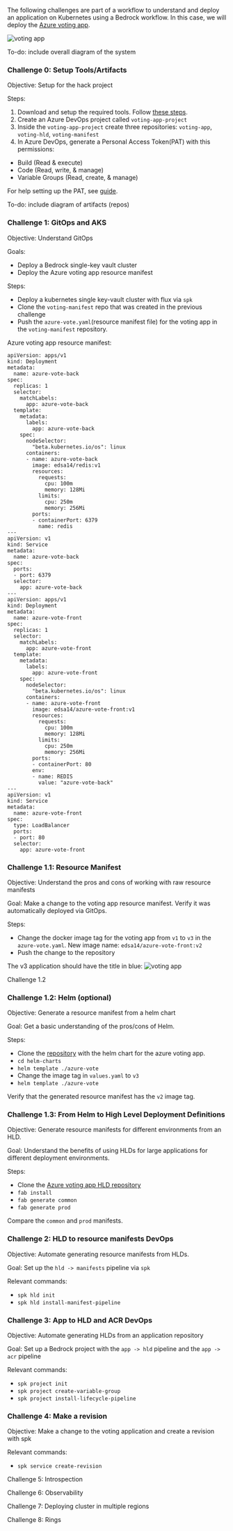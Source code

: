 
The following challenges are part of a workflow to understand and deploy an application on Kubernetes using a Bedrock workflow. In this case, we will deploy the [Azure voting app](https://github.com/Azure-Samples/azure-voting-app-redis).

![voting app](./images/azure-vote.png)

To-do: include overall diagram of the system

### Challenge 0: Setup Tools/Artifacts
Objective: Setup for the hack project

Steps:
1. Download and setup the required tools. Follow [these steps](https://github.com/edaena/bedrock-wsl).
2. Create an Azure DevOps project called `voting-app-project`
3. Inside the `voting-app-project` create three repositories: `voting-app`, `voting-hld`, `voting-manifest`
4. In Azure DevOps, generate a Personal Access Token(PAT) with this permissions:
- Build (Read & execute)
- Code (Read, write, & manage)
- Variable Groups (Read, create, & manage)

For help setting up the PAT, see 
[guide](https://docs.microsoft.com/en-us/azure/devops/organizations/accounts/use-personal-access-tokens-to-authenticate?view=azure-devops&tabs=preview-page).

To-do: include diagram of artifacts (repos)

### Challenge 1: GitOps and AKS
Objective: Understand GitOps

Goals:
- Deploy a Bedrock single-key vault cluster
- Deploy the Azure voting app resource manifest

Steps:
- Deploy a kubernetes single key-vault cluster with flux via `spk`
- Clone the `voting-manifest` repo that was created in the previous challenge
- Push the `azure-vote.yaml`(resource manifest file) for the voting app in the `voting-manifest` repository.

Azure voting app resource manifest:
```
apiVersion: apps/v1
kind: Deployment
metadata:
  name: azure-vote-back
spec:
  replicas: 1
  selector:
    matchLabels:
      app: azure-vote-back
  template:
    metadata:
      labels:
        app: azure-vote-back
    spec:
      nodeSelector:
        "beta.kubernetes.io/os": linux
      containers:
      - name: azure-vote-back
        image: edsa14/redis:v1
        resources:
          requests:
            cpu: 100m
            memory: 128Mi
          limits:
            cpu: 250m
            memory: 256Mi
        ports:
        - containerPort: 6379
          name: redis
---
apiVersion: v1
kind: Service
metadata:
  name: azure-vote-back
spec:
  ports:
  - port: 6379
  selector:
    app: azure-vote-back
---
apiVersion: apps/v1
kind: Deployment
metadata:
  name: azure-vote-front
spec:
  replicas: 1
  selector:
    matchLabels:
      app: azure-vote-front
  template:
    metadata:
      labels:
        app: azure-vote-front
    spec:
      nodeSelector:
        "beta.kubernetes.io/os": linux
      containers:
      - name: azure-vote-front
        image: edsa14/azure-vote-front:v1
        resources:
          requests:
            cpu: 100m
            memory: 128Mi
          limits:
            cpu: 250m
            memory: 256Mi
        ports:
        - containerPort: 80
        env:
        - name: REDIS
          value: "azure-vote-back"
---
apiVersion: v1
kind: Service
metadata:
  name: azure-vote-front
spec:
  type: LoadBalancer
  ports:
  - port: 80
  selector:
    app: azure-vote-front
```

### Challenge 1.1: Resource Manifest
Objective: Understand the pros and cons of working with raw resource manifests

Goal: Make a change to the voting app resource manifest. Verify it was automatically deployed via GitOps.

Steps:
- Change the docker image tag for the voting app from `v1` to `v3` in the `azure-vote.yaml`. New image name: `edsa14/azure-vote-front:v2`
- Push the change to the repository

The v3 application should have the title in blue:
![voting app](./images/azure-vote.png)


Challenge 1.2

### Challenge 1.2: Helm (optional)
Objective: Generate a resource manifest from a helm chart

Goal: Get a basic understanding of the pros/cons of Helm.

Steps:
- Clone the [repository](https://github.com/edaena/helm-charts) with the helm chart for the azure voting app. 
- `cd helm-charts`
- `helm template ./azure-vote`
- Change the image tag in `values.yaml` to `v3`
- `helm template ./azure-vote`

Verify that the generated resource manifest has the `v2` image tag.

### Challenge 1.3: From Helm to High Level Deployment Definitions
Objective: Generate resource manifests for different environments from an HLD.

Goal: Understand the benefits of using HLDs for large applications for different deployment environments.

Steps:
- Clone the [Azure voting app HLD repository](https://github.com/edaena/azure-vote-hld)
- `fab install`
- `fab generate common`
- `fab generate prod`

Compare the `common` and `prod` manifests.

### Challenge 2: HLD to resource manifests DevOps
Objective: Automate generating resource manifests from HLDs.

Goal: Set up the `hld -> manifests` pipeline via `spk`

Relevant commands:
- `spk hld init`
- `spk hld install-manifest-pipeline`

### Challenge 3: App to HLD and ACR DevOps
Objective: Automate generating HLDs from an application repository

Goal: Set up a Bedrock project with the `app -> hld` pipeline and the `app -> acr` pipeline

Relevant commands:
- `spk project init`
- `spk project create-variable-group`
- `spk project install-lifecycle-pipeline`

### Challenge 4: Make a revision
Objective: Make a change to the voting application and create a revision with spk

Relevant commands:
- `spk service create-revision`

Challenge 5: Introspection

Challenge 6: Observability

Challenge 7: Deploying cluster in multiple regions

Challenge 8: Rings
